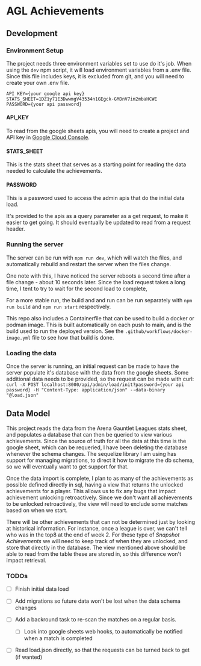# AGL Achievements

## Development

### Environment Setup

The project needs three environment variables set to use do it's job. When using the `dev` npm script, 
it will load environment variables from a .env file. Since this file includes keys, it is excluded from git, and you will need to create your own .env file. 

```.env
API_KEY={your google api key}
STATS_SHEET=1DZ1y71E3DwwmgV43534n1GEgck-GMDnV7im2mbaHCWE
PASSWORD={your api password}
```

#### API_KEY
To read from the google sheets apis, you will need to create a project and API key in [Google Cloud Console](https://console.cloud.google.com/apis/credentials).

#### STATS_SHEET
This is the stats sheet that serves as a starting point for reading the data needed to calculate the achievements.

#### PASSWORD
This is a password used to access the admin apis that do the initial data load. 

It's provided to the apis as a query parameter as a get request, to make it easier to get going. It should eventually be updated to read from a request header.

### Running the server

The server can be run with `npm run dev`, which will watch the files, and automatically rebuild and restart the server when the files change. 

One note with this, I have noticed the server reboots a second time after a file change - about 10 seconds later. Since the load request takes a long time, I tent to try to wait for the second load to complete, 

For a more stable run, the build and and run can be run separately with `npm run build` and `npm run start` respectively.

This repo also includes a Containerfile that can be used to build a docker or podman image. This is built automatically on each push to main, and is the build used to run the deployed version. See the `.github/workflows/docker-image.yml` file to see how that build is done. 

### Loading the data
Once the server is running, an initial request can be made to have the server populate it's database with the data from the google sheets. Some additional data needs to be provided, so the request can be made with curl: 
```curl -X POST localhost:8000/api/admin/load/init?password={your api password} -H "Content-Type: application/json" --data-binary "@load.json"```

## Data Model

This project reads the data from the Arena Gauntlet Leagues stats sheet, and populates a database that can then be queried to view various achievements. Since the source of truth for all the data at this time is the google sheet, which can be requeried, I have been deleting the database whenever the schema changes. The sequelize library I am using has support for managing migrations, to direct it how to migrate the db schema, so we will eventually want to get support for that.

Once the data import is complete, I plan to as many of the achievements as possible defined directly in sql, having a view that returns the unlocked achievements for a player. This allows us to fix any bugs that impact achievement unlocking retroactively. Since we don't want all achievements to be unlocked retroactively, the view will need to exclude some matches based on when we start.

There will be other achievements that can not be determined just by looking at historical information. For instance, once a league is over, we can't tell who was in the top8 at the end of week 2. For these type of *Snapshot Achievements* we will need to keep track of when they are unlocked, and store that directly in the database. The view mentioned above should be able to read from the table these are stored in, so this difference won't impact retrieval.

### TODOs
  - [ ] Finish initial data load
  - [ ] Add migrations so future data won't be lost when the data schema changes
  - [ ] Add a backround task to re-scan the matches on a regular basis.
    - [ ] Look into google sheets web hooks, to automatically be notified when a match is completed
  - [ ] Read load.json directly, so that the requests can be turned back to get (if wanted)

